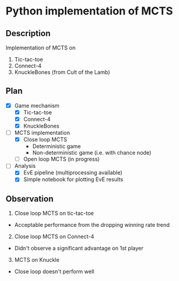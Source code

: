 # Python implementation of MCTS 
## Description
Implementation of MCTS on
1. Tic-tac-toe
2. Connect-4
3. KnuckleBones (from Cult of the Lamb)

## Plan
- [x] Game mechanism
  - [x] Tic-tac-toe
  - [x] Connect-4
  - [x] KnuckleBones
- [ ] MCTS implementation
  - [x] Close loop MCTS
    - Deterministic game
    - Non-deterministic game (i.e. with chance node)
  - [ ] Open loop MCTS (in progress)
- [ ] Analysis
  - [x] EvE pipeline (multiprocessing available)
  - [x] Simple notebook for plotting EvE results

## Observation
1. Close loop MCTS on tic-tac-toe
  - Acceptable performance from the dropping winning rate trend
2. Close loop MCTS on Connect-4
  - Didn't observe a significant advantage on 1st player
3. MCTS on Knuckle
  - Close loop doesn't perform well